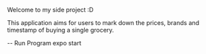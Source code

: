 Welcome to my side project :D

This application aims for users to mark down the prices, brands and timestamp of buying a single grocery.

-- Run Program
expo start